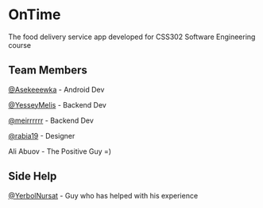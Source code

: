 

# OnTime
The food delivery service app developed for CSS302 Software Engineering course

## Team Members

[@Asekeeewka](https://github.com/Asekeeewka) - Android Dev

[@YesseyMelis](https://github.com/YesseyMelis) - Backend Dev

[@meirrrrrr](https://github.com/meirrrrrr) - Backend Dev

[@rabia19](https://github.com/rabia19) - Designer 

Ali Abuov - The Positive Guy =)

## Side Help

[@YerbolNursat](https://github.com/YerbolNursat) - Guy who has helped with his experience
